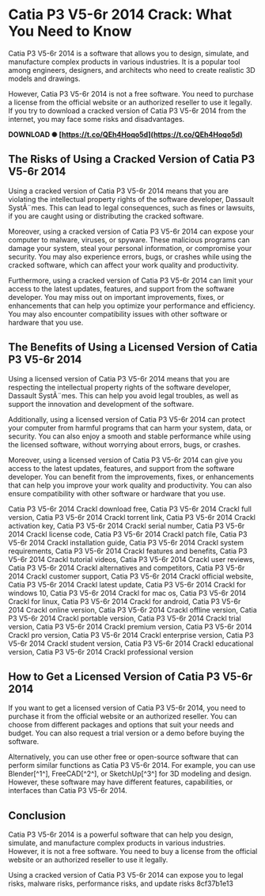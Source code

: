 # Catia P3 V5-6r 2014 Crack: What You Need to Know
 
Catia P3 V5-6r 2014 is a software that allows you to design, simulate, and manufacture complex products in various industries. It is a popular tool among engineers, designers, and architects who need to create realistic 3D models and drawings.
 
However, Catia P3 V5-6r 2014 is not a free software. You need to purchase a license from the official website or an authorized reseller to use it legally. If you try to download a cracked version of Catia P3 V5-6r 2014 from the internet, you may face some risks and disadvantages.
 
**DOWNLOAD ✺ [https://t.co/QEh4Hoqo5d](https://t.co/QEh4Hoqo5d)**


 
## The Risks of Using a Cracked Version of Catia P3 V5-6r 2014
 
Using a cracked version of Catia P3 V5-6r 2014 means that you are violating the intellectual property rights of the software developer, Dassault SystÃ¨mes. This can lead to legal consequences, such as fines or lawsuits, if you are caught using or distributing the cracked software.
 
Moreover, using a cracked version of Catia P3 V5-6r 2014 can expose your computer to malware, viruses, or spyware. These malicious programs can damage your system, steal your personal information, or compromise your security. You may also experience errors, bugs, or crashes while using the cracked software, which can affect your work quality and productivity.
 
Furthermore, using a cracked version of Catia P3 V5-6r 2014 can limit your access to the latest updates, features, and support from the software developer. You may miss out on important improvements, fixes, or enhancements that can help you optimize your performance and efficiency. You may also encounter compatibility issues with other software or hardware that you use.
 
## The Benefits of Using a Licensed Version of Catia P3 V5-6r 2014
 
Using a licensed version of Catia P3 V5-6r 2014 means that you are respecting the intellectual property rights of the software developer, Dassault SystÃ¨mes. This can help you avoid legal troubles, as well as support the innovation and development of the software.
 
Additionally, using a licensed version of Catia P3 V5-6r 2014 can protect your computer from harmful programs that can harm your system, data, or security. You can also enjoy a smooth and stable performance while using the licensed software, without worrying about errors, bugs, or crashes.
 
Moreover, using a licensed version of Catia P3 V5-6r 2014 can give you access to the latest updates, features, and support from the software developer. You can benefit from the improvements, fixes, or enhancements that can help you improve your work quality and productivity. You can also ensure compatibility with other software or hardware that you use.
 
Catia P3 V5-6r 2014 Crackl download free,  Catia P3 V5-6r 2014 Crackl full version,  Catia P3 V5-6r 2014 Crackl torrent link,  Catia P3 V5-6r 2014 Crackl activation key,  Catia P3 V5-6r 2014 Crackl serial number,  Catia P3 V5-6r 2014 Crackl license code,  Catia P3 V5-6r 2014 Crackl patch file,  Catia P3 V5-6r 2014 Crackl installation guide,  Catia P3 V5-6r 2014 Crackl system requirements,  Catia P3 V5-6r 2014 Crackl features and benefits,  Catia P3 V5-6r 2014 Crackl tutorial videos,  Catia P3 V5-6r 2014 Crackl user reviews,  Catia P3 V5-6r 2014 Crackl alternatives and competitors,  Catia P3 V5-6r 2014 Crackl customer support,  Catia P3 V5-6r 2014 Crackl official website,  Catia P3 V5-6r 2014 Crackl latest update,  Catia P3 V5-6r 2014 Crackl for windows 10,  Catia P3 V5-6r 2014 Crackl for mac os,  Catia P3 V5-6r 2014 Crackl for linux,  Catia P3 V5-6r 2014 Crackl for android,  Catia P3 V5-6r 2014 Crackl online version,  Catia P3 V5-6r 2014 Crackl offline version,  Catia P3 V5-6r 2014 Crackl portable version,  Catia P3 V5-6r 2014 Crackl trial version,  Catia P3 V5-6r 2014 Crackl premium version,  Catia P3 V5-6r 2014 Crackl pro version,  Catia P3 V5-6r 2014 Crackl enterprise version,  Catia P3 V5-6r 2014 Crackl student version,  Catia P3 V5-6r 2014 Crackl educational version,  Catia P3 V5-6r 2014 Crackl professional version
 
## How to Get a Licensed Version of Catia P3 V5-6r 2014
 
If you want to get a licensed version of Catia P3 V5-6r 2014, you need to purchase it from the official website or an authorized reseller. You can choose from different packages and options that suit your needs and budget. You can also request a trial version or a demo before buying the software.
 
Alternatively, you can use other free or open-source software that can perform similar functions as Catia P3 V5-6r 2014. For example, you can use Blender[^1^], FreeCAD[^2^], or SketchUp[^3^] for 3D modeling and design. However, these software may have different features, capabilities, or interfaces than Catia P3 V5-6r 2014.
 
## Conclusion
 
Catia P3 V5-6r 2014 is a powerful software that can help you design, simulate, and manufacture complex products in various industries. However, it is not a free software. You need to buy a license from the official website or an authorized reseller to use it legally.
 
Using a cracked version of Catia P3 V5-6r 2014 can expose you to legal risks, malware risks, performance risks, and update risks
 8cf37b1e13
 
